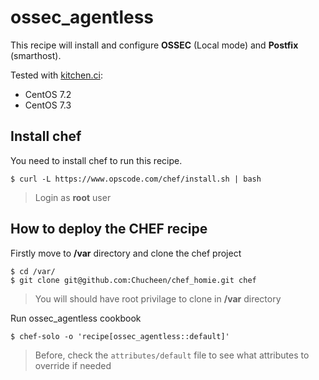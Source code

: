 # ossec_agentless

This recipe will install and configure **OSSEC** (Local mode) and **Postfix** (smarthost).

Tested with [kitchen.ci](http://kitchen.ci):

- CentOS 7.2
- CentOS 7.3

## Install chef

You need to install chef to run this recipe.

	$ curl -L https://www.opscode.com/chef/install.sh | bash

> Login as __root__ user

## How to deploy the CHEF recipe

Firstly move to **/var** directory and clone the chef project

	$ cd /var/
	$ git clone git@github.com:Chucheen/chef_homie.git chef

> You will should have root privilage to clone in **/var** directory

Run ossec_agentless cookbook

	$ chef-solo -o 'recipe[ossec_agentless::default]'

> Before, check the `attributes/default` file to see what attributes to override if needed
